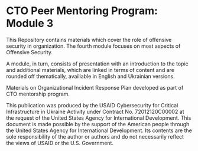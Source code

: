 # CTO Peer Mentoring Program: Module 3

This Repository contains materials which cover the role of offensive security in organization. The fourth module focuses on most aspects of Offensive Security.

A module, in turn, consists of presentation with an introduction to the topic and additional materials, which are linked in terms of content and are rounded off thematically, availiable in English and Ukrainian versions.

Materials on Organizational Incident Response Plan developed as part of CTO mentorship program.

This publication was produced by the USAID Cybersecurity for Critical Infrastructure in Ukraine Activity under Contract No. 72012120C00002 at the request of the United States Agency for International Development. This document is made possible by the support of the American people through the United States Agency for International Development. Its contents are the sole responsibility of the author or authors and do not necessarily reflect the views of USAID or the U.S. Government.
